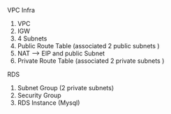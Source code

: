 VPC Infra
1. VPC
2. IGW
3. 4 Subnets
4. Public Route Table (associated 2 public subnets )
5. NAT --> EIP and public Subnet
6. Private Route Table (associated 2 private subnets )

RDS
1. Subnet Group (2 private subnets)
2. Security Group
3. RDS Instance (Mysql)
